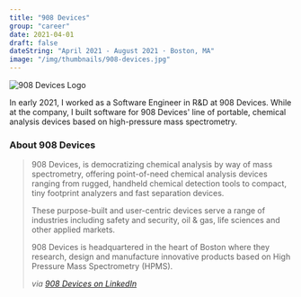 ```yaml
---
title: "908 Devices"
group: "career"
date: 2021-04-01
draft: false
dateString: "April 2021 - August 2021 · Boston, MA"
image: "/img/thumbnails/908-devices.jpg"
---
```


![908 Devices Logo](/img/logo-headers/908-devices-logo.jpg)

In early 2021, I worked as a Software Engineer in R&D at 908 Devices. While at the company, I built software for 908 Devices' line of portable, chemical analysis devices based on high-pressure mass spectrometry.

### About 908 Devices

> 908 Devices, is democratizing chemical analysis by way of mass spectrometry, offering point-of-need chemical analysis devices ranging from rugged, handheld chemical detection tools to compact, tiny footprint analyzers and fast separation devices. 
>
> These purpose-built and user-centric devices serve a range of industries including safety and security, oil & gas, life sciences and other applied markets.
>
> 908 Devices is headquartered in the heart of Boston where they research, design and manufacture innovative products based on High Pressure Mass Spectrometry (HPMS).
> 
> _via [908 Devices on LinkedIn](https://www.linkedin.com/company/908-devices/about/)_


